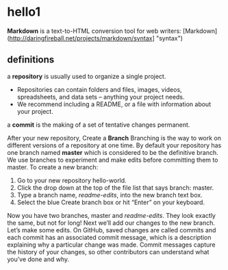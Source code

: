 # hello1
**Markdown** is a text-to-HTML conversion tool for web writers: 
[Markdown] (http://daringfireball.net/projects/markdown/syntax] "syntax")
## definitions
a **repository** is usually used to organize a single project. 
  - Repositories can contain folders and files, images, videos, spreadsheets, and data sets – anything your project needs. 
  - We recommend including a README, or a file with information about your project. 
  
a **commit** is the making of a set of tentative changes permanent.  

After your new repository,  Create a **Branch**
Branching is the way to work on different versions of a repository at one time.
By default your repository has one branch named **master** which is considered to be the definitive branch. 
We use branches to experiment and make edits before committing them to master.
To create a new branch:

1.  Go to your new repository hello-world.
2.  Click the drop down at the top of the file list that says branch: master.
3.  Type a branch name, *readme-edits*, into the new branch text box.
4.  Select the blue Create branch box or hit “Enter” on your keyboard.

Now you have two branches, master and *readme-edits*. 
They look exactly the same, but not for long! Next we’ll add our changes to the new branch.
Let’s make some edits.
On GitHub, saved changes are called commits and each commit has an associated commit message, which is a description explaining why a particular change was made. 
Commit messages capture the history of your changes, so other contributors can understand what you’ve done and why.

